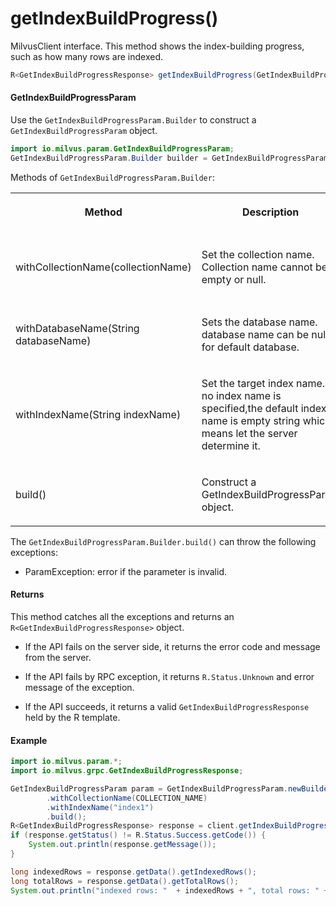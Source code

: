 # getIndexBuildProgress()

MilvusClient interface. This method shows the index-building progress, such as how many rows are indexed.

```java
R<GetIndexBuildProgressResponse> getIndexBuildProgress(GetIndexBuildProgressParam requestParam);
```

#### GetIndexBuildProgressParam

Use the `GetIndexBuildProgressParam.Builder` to construct a `GetIndexBuildProgressParam` object.

```java
import io.milvus.param.GetIndexBuildProgressParam;
GetIndexBuildProgressParam.Builder builder = GetIndexBuildProgressParam.newBuilder();
```

Methods of `GetIndexBuildProgressParam.Builder`:

<table>
    <tr>
        <th><p>Method</p></th>
        <th><p>Description</p></th>
        <th><p>Parameters</p></th>
    </tr>
    <tr>
        <td><p>withCollectionName(collectionName)</p></td>
        <td><p>Set the collection name. Collection name cannot be empty or null.</p></td>
        <td><p>collectionName: The target collection name.</p></td>
    </tr>
    <tr>
        <td><p>withDatabaseName(String databaseName)</p></td>
        <td><p>Sets the database name. database name can be null for default database.</p></td>
        <td><p>databaseName: The database name.</p></td>
    </tr>
    <tr>
        <td><p>withIndexName(String indexName)</p></td>
        <td><p>Set the target index name. If no index name is specified,the default index name is empty string which means let the server determine it.</p></td>
        <td><p>indexName: The name of the index.</p></td>
    </tr>
    <tr>
        <td><p>build()</p></td>
        <td><p>Construct a GetIndexBuildProgressParam object.</p></td>
        <td><p>N/A</p></td>
    </tr>
</table>

The `GetIndexBuildProgressParam.Builder.build()` can throw the following exceptions:

- ParamException: error if the parameter is invalid.

#### Returns

This method catches all the exceptions and returns an `R<GetIndexBuildProgressResponse>` object.

- If the API fails on the server side, it returns the error code and message from the server.

- If the API fails by RPC exception, it returns `R.Status.Unknown` and error message of the exception.

- If the API succeeds, it returns a valid `GetIndexBuildProgressResponse` held by the R template.

#### Example

```java
import io.milvus.param.*;
import io.milvus.grpc.GetIndexBuildProgressResponse;

GetIndexBuildProgressParam param = GetIndexBuildProgressParam.newBuilder()
        .withCollectionName(COLLECTION_NAME)
        .withIndexName("index1")
        .build();
R<GetIndexBuildProgressResponse> response = client.getIndexBuildProgress(param);
if (response.getStatus() != R.Status.Success.getCode()) {
    System.out.println(response.getMessage());
}

long indexedRows = response.getData().getIndexedRows();
long totalRows = response.getData().getTotalRows();
System.out.println("indexed rows: "  + indexedRows + ", total rows: " + totalRows);
```
